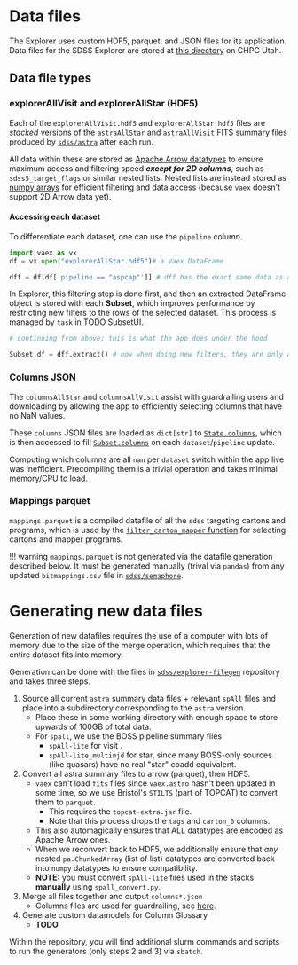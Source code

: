 # Data files
The Explorer uses custom HDF5, parquet, and JSON files for its application. Data files for the SDSS Explorer are stored at [this directory](https://data.sdss5.org/sas/sdsswork/users/u6054929) on CHPC Utah.

## Data file types

### explorerAllVisit and explorerAllStar (HDF5) 

Each of the `explorerAllVisit.hdf5` and `explorerAllStar.hdf5` files are *stacked* versions of the `astraAllStar` and `astraAllVisit` FITS summary files produced by [`sdss/astra`](https://github.com/sdss/astra) after each run.

All data within these are stored as [Apache Arrow datatypes](https://arrow.apache.org/docs/python/api/datatypes.html) to ensure maximum access and filtering speed ***except for 2D columns***, such as `sdss5_target_flags` or similar nested lists. Nested lists are instead stored as [numpy arrays](https://numpy.org/) for efficient filtering and data access (because `vaex` doesn't support 2D Arrow data yet).


#### Accessing each dataset

To differentiate each dataset, one can use the `pipeline` column.
```python
import vaex as vx
df = vx.open("explorerAllStar.hdf5")# a Vaex DataFrame

dff = df[df['pipeline == "aspcap"']] # dff has the exact same data as astraAllStarASPCAP.fits.gz
```

In Explorer, this filtering step is done first, and then an extracted DataFrame object is stored with each **Subset**, which improves performance by restricting new filters to the rows of the selected dataset. This process is managed by `task` in TODO SubsetUI.

```python
# continuing from above; this is what the app does under the hood

Subset.df = dff.extract() # now when doing new filters, they are only applied to the rows in dff, and not df
```
### Columns JSON

The `columnsAllStar` and `columnsAllVisit` assist with guardrailing users and downloading by allowing the app to efficiently selecting columns that have no NaN values. 

These `columns` JSON files are loaded as `dict[str]` to [`State.columns`](../../reference/sdss_explorer/dashboard/dataclass/state#StateData), which is then accessed to fill [`Subset.columns`](../../reference/sdss_explorer/dashboard/dataclass/subset#Subset) on each `dataset`/`pipeline` update. 

Computing which columns are all `nan` per `dataset` switch within the app live was inefficient. Precompiling them is a trivial operation and takes minimal memory/CPU to load.


### Mappings parquet
`mappings.parquet` is a compiled datafile of all the `sdss` targeting cartons and programs, which is used by the [`filter_carton_mapper` function](../../reference/sdss_explorer/util/filters#filter_carton_mapper) for selecting cartons and mapper programs.

!!! warning
    `mappings.parquet` is not generated via the datafile generation described below. It must be generated manually (trival via `pandas`) from any updated `bitmappings.csv` file in [`sdss/semaphore`](https://github.com/sdss/semaphore).

# Generating new data files

Generation of new datafiles requires the use of a computer with lots of memory due to the size of the merge operation, which requires that the entire dataset fits into memory.

Generation can be done with the files in [`sdss/explorer-filegen`](https://github.com/sdss/explorer-filegen) repository and takes three steps.

1. Source all current `astra` summary data files + relevant `spAll` files and place into a subdirectory corresponding to the `astra` version.
    * Place these in some working directory with enough space to store upwards of 100GB of total data.
    * For `spall`, we use the BOSS pipeline summary files 
        * `spAll-lite` for visit .
        * `spAll-lite_multimjd` for star, since many BOSS-only sources (like quasars) have no real "star" coadd equivalent.
2. Convert all astra summary files to arrow (parquet), then HDF5.
    * `vaex` can't load `fits` files since `vaex.astro` hasn't been updated in some time, so we use Bristol's `STILTS` (part of TOPCAT) to convert them to `parquet`.
        * This requires the `topcat-extra.jar` file.
        * Note that this process drops the `tags` and `carton_0` columns.
    * This also automagically ensures that ALL datatypes are encoded as Apache Arrow ones.
    * When we reconvert back to HDF5, we additionally ensure that *any* nested `pa.ChunkedArray` (list of list) datatypes are converted back into `numpy` datatypes to ensure compatibility.
    * **NOTE:** you must convert `spAll-lite` files used in the stacks __manually__ using `spall_convert.py`.
3. Merge all files together and output `columns*.json`
    * Columns files are used for guardrailing, see [here](guardrailing.md).
4. Generate custom datamodels for Column Glossary
    * __TODO__

Within the repository, you will find additional slurm commands and scripts to run the generators (only steps 2 and 3) via `sbatch`.
